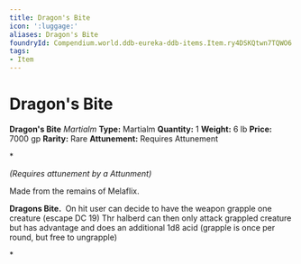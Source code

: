 ```yaml
---
title: Dragon's Bite
icon: ':luggage:'
aliases: Dragon's Bite
foundryId: Compendium.world.ddb-eureka-ddb-items.Item.ry4DSKQtwn7TQWO6
tags:
- Item
---
```


# Dragon's Bite

**Dragon's Bite**
_Martialm_
**Type:** Martialm
**Quantity:** 1
**Weight:** 6 lb
**Price:** 7000 gp
**Rarity:** Rare
**Attunement:** Requires Attunement

*<div class="item-attunement"><i>(Requires attunement by a Attunment)</i><p>Made from the remains of Melaflix.

<b>Dragons Bite. </b> On hit user can decide to have the weapon grapple one creature (escape DC 19) Thr halberd can then only attack grappled creature but has advantage and does an additional 1d8 acid (grapple is once per round, but free to ungrapple)</p>*
